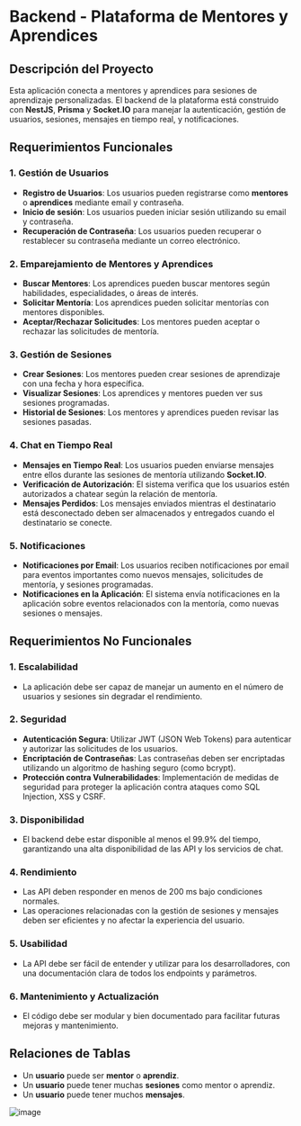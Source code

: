 # Backend - Plataforma de Mentores y Aprendices

## Descripción del Proyecto

Esta aplicación conecta a mentores y aprendices para sesiones de aprendizaje personalizadas. El backend de la plataforma está construido con **NestJS**, **Prisma** y **Socket.IO** para manejar la autenticación, gestión de usuarios, sesiones, mensajes en tiempo real, y notificaciones.

## Requerimientos Funcionales

### 1. **Gestión de Usuarios**
- **Registro de Usuarios**: Los usuarios pueden registrarse como **mentores** o **aprendices** mediante email y contraseña.
- **Inicio de sesión**: Los usuarios pueden iniciar sesión utilizando su email y contraseña.
- **Recuperación de Contraseña**: Los usuarios pueden recuperar o restablecer su contraseña mediante un correo electrónico.

### 2. **Emparejamiento de Mentores y Aprendices**
- **Buscar Mentores**: Los aprendices pueden buscar mentores según habilidades, especialidades, o áreas de interés.
- **Solicitar Mentoría**: Los aprendices pueden solicitar mentorías con mentores disponibles.
- **Aceptar/Rechazar Solicitudes**: Los mentores pueden aceptar o rechazar las solicitudes de mentoría.

### 3. **Gestión de Sesiones**
- **Crear Sesiones**: Los mentores pueden crear sesiones de aprendizaje con una fecha y hora específica.
- **Visualizar Sesiones**: Los aprendices y mentores pueden ver sus sesiones programadas.
- **Historial de Sesiones**: Los mentores y aprendices pueden revisar las sesiones pasadas.

### 4. **Chat en Tiempo Real**
- **Mensajes en Tiempo Real**: Los usuarios pueden enviarse mensajes entre ellos durante las sesiones de mentoría utilizando **Socket.IO**.
- **Verificación de Autorización**: El sistema verifica que los usuarios estén autorizados a chatear según la relación de mentoría.
- **Mensajes Perdidos**: Los mensajes enviados mientras el destinatario está desconectado deben ser almacenados y entregados cuando el destinatario se conecte.

### 5. **Notificaciones**
- **Notificaciones por Email**: Los usuarios reciben notificaciones por email para eventos importantes como nuevos mensajes, solicitudes de mentoría, y sesiones programadas.
- **Notificaciones en la Aplicación**: El sistema envía notificaciones en la aplicación sobre eventos relacionados con la mentoría, como nuevas sesiones o mensajes.

## Requerimientos No Funcionales

### 1. **Escalabilidad**
- La aplicación debe ser capaz de manejar un aumento en el número de usuarios y sesiones sin degradar el rendimiento.

### 2. **Seguridad**
- **Autenticación Segura**: Utilizar JWT (JSON Web Tokens) para autenticar y autorizar las solicitudes de los usuarios.
- **Encriptación de Contraseñas**: Las contraseñas deben ser encriptadas utilizando un algoritmo de hashing seguro (como bcrypt).
- **Protección contra Vulnerabilidades**: Implementación de medidas de seguridad para proteger la aplicación contra ataques como SQL Injection, XSS y CSRF.

### 3. **Disponibilidad**
- El backend debe estar disponible al menos el 99.9% del tiempo, garantizando una alta disponibilidad de las API y los servicios de chat.

### 4. **Rendimiento**
- Las API deben responder en menos de 200 ms bajo condiciones normales.
- Las operaciones relacionadas con la gestión de sesiones y mensajes deben ser eficientes y no afectar la experiencia del usuario.

### 5. **Usabilidad**
- La API debe ser fácil de entender y utilizar para los desarrolladores, con una documentación clara de todos los endpoints y parámetros.

### 6. **Mantenimiento y Actualización**
- El código debe ser modular y bien documentado para facilitar futuras mejoras y mantenimiento.

## Relaciones de Tablas

- Un **usuario** puede ser **mentor** o **aprendiz**.
- Un **usuario** puede tener muchas **sesiones** como mentor o aprendiz.
- Un **usuario** puede tener muchos **mensajes**.

![image](https://github.com/user-attachments/assets/8498b900-51e8-4541-b5ec-10c080ac09ec)




